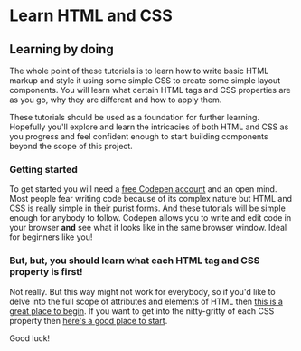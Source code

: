 # Learn HTML and CSS

## Learning by doing

The whole point of these tutorials is to learn how to write basic HTML markup and style it using some simple CSS to create some simple layout components. You will learn what certain HTML tags and CSS properties are as you go, why they are different and how to apply them.

These tutorials should be used as a foundation for further learning. Hopefully you'll explore and learn the intricacies of both HTML and CSS as you progress and feel confident enough to start building components beyond the scope of this project.

### Getting started

To get started you will need a [free Codepen account](http://www.codepen.io) and an open mind. Most people fear writing code because of its complex nature but HTML and CSS is really simple in their purist forms. And these tutorials will be simple enough for anybody to follow. Codepen allows you to write and edit code in your browser **and** see what it looks like in the same browser window. Ideal for beginners like you!

### But, but, you should learn what each HTML tag and CSS property is first!

Not really. But this way might not work for everybody, so if you'd like to delve into the full scope of attributes and elements of HTML then [this is a great place to begin](http://htmlreference.io/). If you want to get into the nitty-gritty of each CSS property then [here's a good place to start](http://cssreference.io/).

Good luck!
